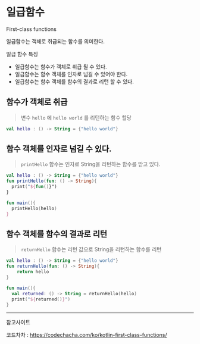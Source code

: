 # 일급함수

First-class functions



일급함수는 객체로 취급되는 함수를 의미한다.



일급 함수 특징

- 일급함수는 함수가 객체로 취급 될 수 있다.
- 일급함수는 함수 객체를 인자로 넘길 수 있어야 한다.
- 일급함수는 함수 객체를 함수의 결과로 리턴 할 수 있다.



## 함수가 객체로 취급

> 변수 `hello` 에 `hello world` 를 리턴하는 함수 할당

```kotlin
val hello : () -> String = {"hello world"}
```



## 함수 객체를 인자로 넘길 수 있다.

> `printHello` 함수는 인자로 String을 리턴하는 함수를 받고 있다.

```kotlin
val hello : () -> String = {"hello world"}
fun printHello(fun: () -> String){
  print("${fun()}")
}

fun main(){
  printHello(hello)
}
```



## 함수 객체를 함수의 결과로 리턴

> `returnHello` 함수는 리턴 값으로 String을 리턴하는 함수를 리턴

```kotlin
val hello : () -> String = {"hello world"}
fun returnHello(fun: () -> String){
	return hello
}

fun main(){
  val returned: () -> String = returnHello(hello)
  print("${returned()}")
}
```



---

참고사이트

코드차차 : https://codechacha.com/ko/kotlin-first-class-functions/